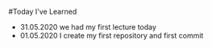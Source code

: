 #Today I've Learned
- 31.05.2020 we had my first lecture today
- 01.05.2020 I create my first repository and first commit 
